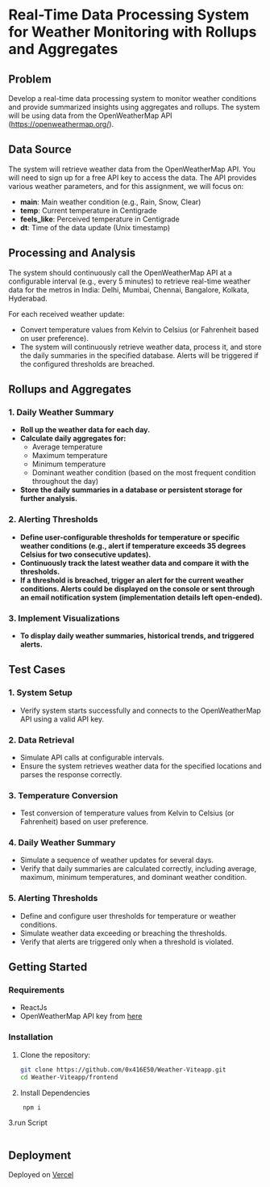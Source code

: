 # Real-Time Data Processing System for Weather Monitoring with Rollups and Aggregates

## Problem

Develop a real-time data processing system to monitor weather conditions and provide summarized insights using aggregates and rollups. The system will be using data from the OpenWeatherMap API (https://openweathermap.org/).

## Data Source

The system will  retrieve weather data from the OpenWeatherMap API. You will need to sign up for a free API key to access the data. The API provides various weather parameters, and for this assignment, we will focus on:

- **main**: Main weather condition (e.g., Rain, Snow, Clear)
- **temp**: Current temperature in Centigrade
- **feels_like**: Perceived temperature in Centigrade
- **dt**: Time of the data update (Unix timestamp)

## Processing and Analysis

The system should continuously call the OpenWeatherMap API at a configurable interval (e.g., every 5 minutes) to retrieve real-time weather data for the metros in India: Delhi, Mumbai, Chennai, Bangalore, Kolkata, Hyderabad.

For each received weather update:
- Convert temperature values from Kelvin to Celsius (or Fahrenheit based on user preference).
- The system will continuously retrieve weather data, process it, and store the daily summaries in the specified database. Alerts will be triggered if the configured thresholds are breached.


## Rollups and Aggregates

### 1. Daily Weather Summary

- **Roll up the weather data for each day.**
- **Calculate daily aggregates for:**
  - Average temperature
  - Maximum temperature
  - Minimum temperature
  - Dominant weather condition (based on the most frequent condition throughout the day)
- **Store the daily summaries in a database or persistent storage for further analysis.**

### 2. Alerting Thresholds

- **Define user-configurable thresholds for temperature or specific weather conditions (e.g., alert if temperature exceeds 35 degrees Celsius for two consecutive updates).**
- **Continuously track the latest weather data and compare it with the thresholds.**
- **If a threshold is breached, trigger an alert for the current weather conditions. Alerts could be displayed on the console or sent through an email notification system (implementation details left open-ended).**

### 3. Implement Visualizations

- **To display daily weather summaries, historical trends, and triggered alerts.**

## Test Cases

### 1. System Setup

- Verify system starts successfully and connects to the OpenWeatherMap API using a valid API key.

### 2. Data Retrieval

- Simulate API calls at configurable intervals.
- Ensure the system retrieves weather data for the specified locations and parses the response correctly.

### 3. Temperature Conversion

- Test conversion of temperature values from Kelvin to Celsius (or Fahrenheit) based on user preference.

### 4. Daily Weather Summary

- Simulate a sequence of weather updates for several days.
- Verify that daily summaries are calculated correctly, including average, maximum, minimum temperatures, and dominant weather condition.

### 5. Alerting Thresholds

- Define and configure user thresholds for temperature or weather conditions.
- Simulate weather data exceeding or breaching the thresholds.
- Verify that alerts are triggered only when a threshold is violated.

## Getting Started

### Requirements

- ReactJs
- OpenWeatherMap API key from [here](https://openweathermap.org/)


### Installation

1. Clone the repository:
   ```sh
   git clone https://github.com/0x416E50/Weather-Viteapp.git
   cd Weather-Viteapp/frontend
   ```

2. Install Dependencies

```sh
    npm i
```
3.run Script
  ```npm run dev
```
## Deployment
 Deployed on [Vercel](https://r-t-weather-data-processing-system.vercel.app/)  

